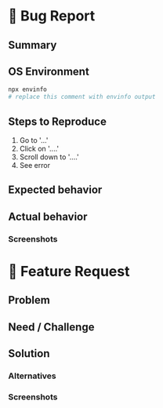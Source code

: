 
<!--Select Bug Report OR Feature Request, DELETE the unnecessary section -->

<!--Delete Bug Report if you want a Feature Request-->
# 🐛 Bug Report

## Summary
<!--- Explain the problem briefly below -->

## OS Environment

```bash
npx envinfo
# replace this comment with envinfo output
```

## Steps to Reproduce
<!--- Describe exactly how to reproduce the bug, using a minimal test-case -->
1. Go to '...'
2. Click on '....'
3. Scroll down to '....'
4. See error

## Expected behavior
<!--Describe what you expected to happen when running the steps above-->

## Actual behavior
<!--Describe what actually happened-->

### Screenshots
<!--If applicable, add screenshots to help explain your problem-->

<!--Delete Feature Request if you want a Bug Report-->
# 🚀 Feature Request
<!--- Verify first that your feature was not already discussed -->
## Problem
<!-- Describe the problem you are trying to solve -->

## Need / Challenge
<!-- Describe what do you need, eg: I need [feature] so that [benefit]-->

## Solution
<!-- Describe the desired behavior -->

### Alternatives
<!-- Describe alternative solutions or features you have considered -->

### Screenshots
<!-- Add any screenshots about the feature request here -->